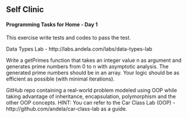 <h2>Self Clinic</h2>
<p><h4>Programming Tasks for Home - Day 1</h4></p>

<p>This exercise write tests and codes to pass the test.</p>

<p>Data Types Lab - http://labs.andela.com/labs/data-types-lab</p>
<p>Write a getPrimes function that takes an integer value n as argument and generates prime numbers from 0 to n with asymptotic analysis. The generated prime numbers should be in an array. Your logic should be as efficient as possible (with minimal iterations).</p>
<p>GitHub repo containing a real-world problem modeled using OOP while taking advantage of inheritance, encapsulation, polymorphism and the other OOP concepts. HINT: You can refer to the Car Class Lab (OOP) - http://github.com/andela/car-class-lab as a guide.</p>
